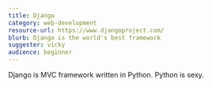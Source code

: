 ```yaml
---
title: Django
category: web-development
resource-url: https://www.djangoproject.com/
blurb: Django is the world's best framework
suggester: vicky
audience: beginner
---
```


Django is MVC framework written in Python. Python is sexy.